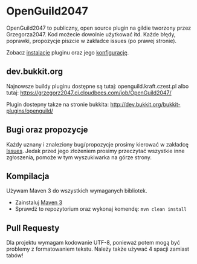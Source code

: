 OpenGuild2047
=============

OpenGuild2047 to publiczny, open source plugin na gildie tworzony przez Grzegorza2047.
Kod możecie dowolnie użytkować itd.
Każde błędy, poprawki, propozycje piszcie w zakładce issues (po prawej stronie).

Zobacz [instalacje](https://github.com/grzegorz2047/OpenGuild2047/wiki/Pobieranie-oraz-instalacja) pluginu oraz jego [konfigurację](https://github.com/grzegorz2047/OpenGuild2047/wiki/Konfiguracja).

dev.bukkit.org
-----------
Najnowsze buildy pluginu dostępne są tutaj: openguild.kraft.czest.pl
albo tutaj: https://grzegorz2047.ci.cloudbees.com/job/OpenGuild2047/

Plugin dostepny takze na stronie bukkita: http://dev.bukkit.org/bukkit-plugins/openguild/

Bugi oraz propozycje
-----------

Każdy uznany i znaleziony bug/propozycje prosimy kierować w zakładcę [Issues](https://github.com/grzegorz2047/OpenGuild2047/issues). Jedak przed jego złożeniem prosimy przeczytać wszystkie inne zgłoszenia, pomoże w tym wyszukiwarka na górze strony.

Kompilacja
-----------

Używam Maven 3 do wszystkich wymaganych bibliotek.
* Zainstaluj [Maven 3](http://maven.apache.org/download.html)
* Sprawdź to repozytorium oraz wykonaj komendę: `mvn clean install`

Pull Requesty
-----------

Dla projektu wymagam kodowanie UTF-8, ponieważ potem mogą być problemy z formatowaniem tekstu.
Należy także używać 4 spacji zamiast tabów!

